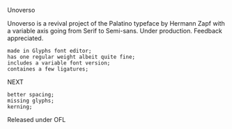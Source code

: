 Unoverso

Unoverso is a revival project of the Palatino typeface by Hermann Zapf with a variable axis going from Serif to Semi-sans.
Under production. Feedback appreciated.

    made in Glyphs font editor;
    has one regular weight albeit quite fine;
    includes a variable font version;
    containes a few ligatures;
    

NEXT

    better spacing;
    missing glyphs;
    kerning;

Released under OFL
